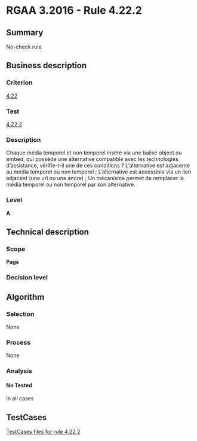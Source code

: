 # RGAA 3.2016 - Rule 4.22.2

## Summary
No-check rule


## Business description

### Criterion
[4.22](http://references.modernisation.gouv.fr/rgaa-accessibilite/criteres.html#crit-4-22)

### Test
[4.22.2](http://references.modernisation.gouv.fr/rgaa-accessibilite/criteres.html#test-4-22-2)

### Description
Chaque média temporel et non temporel inséré via une balise object ou embed, qui possède une alternative compatible avec les technologies d’assistance, vérifie-t-il une de ces conditions ? L’alternative est adjacente au média temporel ou non temporel ; L’alternative est accessible via un lien adjacent (une url ou une ancre) ; Un mécanisme permet de remplacer le média temporel ou non temporel par son alternative.

### Level
**A**


## Technical description

### Scope
**Page**

### Decision level


## Algorithm

### Selection
None

### Process
None

### Analysis

#### No Tested
In all cases


##  TestCases

[TestCases files for rule 4.22.2](https://github.com/Asqatasun/Asqatasun/tree/RGAA_3.2016/rules/rules-rgaa3.2016/src/test/resources/testcases/rgaa32016/Rgaa32016Rule042202/)


